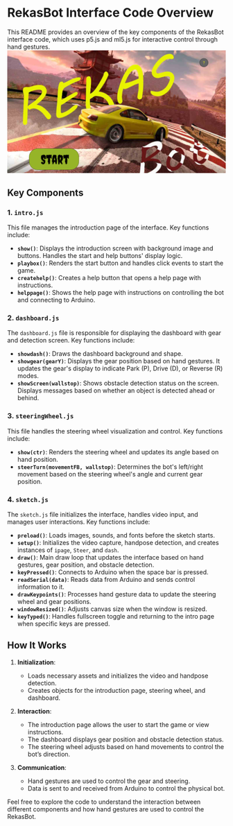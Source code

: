 # RekasBot Interface Code Overview

This README provides an overview of the key components of the RekasBot interface code, which uses p5.js and ml5.js for interactive control through hand gestures.
<img src="../RekasBotAssets/Interface.png" alt="interface" width="1000">
## Key Components

### 1. `intro.js`

This file manages the introduction page of the interface. Key functions include:

- **`show()`**: Displays the introduction screen with background image and buttons. Handles the start and help buttons' display logic.
- **`playbox()`**: Renders the start button and handles click events to start the game.
- **`createhelp()`**: Creates a help button that opens a help page with instructions.
- **`helppage()`**: Shows the help page with instructions on controlling the bot and connecting to Arduino.

### 2. `dashboard.js`

The `dashboard.js` file is responsible for displaying the dashboard with gear and detection screen. Key functions include:

- **`showdash()`**: Draws the dashboard background and shape.
- **`showgear(gearY)`**: Displays the gear position based on hand gestures. It updates the gear's display to indicate Park (P), Drive (D), or Reverse (R) modes.
- **`showScreen(wallstop)`**: Shows obstacle detection status on the screen. Displays messages based on whether an object is detected ahead or behind.

### 3. `steeringWheel.js`

This file handles the steering wheel visualization and control. Key functions include:

- **`show(ctr)`**: Renders the steering wheel and updates its angle based on hand position.
- **`steerTurn(movementFB, wallstop)`**: Determines the bot's left/right movement based on the steering wheel's angle and current gear position.

### 4. `sketch.js`

The `sketch.js` file initializes the interface, handles video input, and manages user interactions. Key functions include:

- **`preload()`**: Loads images, sounds, and fonts before the sketch starts.
- **`setup()`**: Initializes the video capture, handpose detection, and creates instances of `ipage`, `Steer`, and `dash`.
- **`draw()`**: Main draw loop that updates the interface based on hand gestures, gear position, and obstacle detection.
- **`keyPressed()`**: Connects to Arduino when the space bar is pressed.
- **`readSerial(data)`**: Reads data from Arduino and sends control information to it.
- **`drawKeypoints()`**: Processes hand gesture data to update the steering wheel and gear positions.
- **`windowResized()`**: Adjusts canvas size when the window is resized.
- **`keyTyped()`**: Handles fullscreen toggle and returning to the intro page when specific keys are pressed.

## How It Works

1. **Initialization**:
   - Loads necessary assets and initializes the video and handpose detection.
   - Creates objects for the introduction page, steering wheel, and dashboard.

2. **Interaction**:
   - The introduction page allows the user to start the game or view instructions.
   - The dashboard displays gear position and obstacle detection status.
   - The steering wheel adjusts based on hand movements to control the bot’s direction.

3. **Communication**:
   - Hand gestures are used to control the gear and steering.
   - Data is sent to and received from Arduino to control the physical bot.

Feel free to explore the code to understand the interaction between different components and how hand gestures are used to control the RekasBot.


